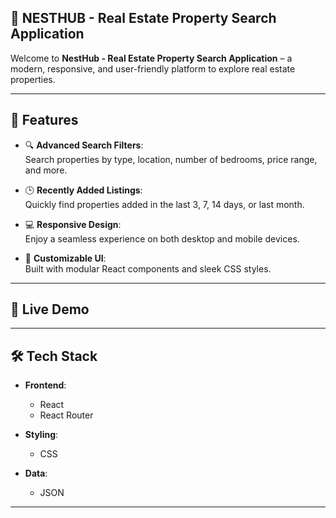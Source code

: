 ## 🏡 NESTHUB - Real Estate Property Search Application 

Welcome to **NestHub - Real Estate Property Search Application** – a modern, responsive, and user-friendly platform to explore real estate properties.  

---

## 🎯 Features  

- 🔍 **Advanced Search Filters**:  
  Search properties by type, location, number of bedrooms, price range, and more.  

- 🕒 **Recently Added Listings**:  
  Quickly find properties added in the last 3, 7, 14 days, or last month.  

- 💻 **Responsive Design**:  
  Enjoy a seamless experience on both desktop and mobile devices.  

- 🎨 **Customizable UI**:  
  Built with modular React components and sleek CSS styles.  

---

## 🚀 Live Demo  
 

---

## 🛠️ Tech Stack  

- **Frontend**:  
  - React  
  - React Router  

- **Styling**:  
  - CSS  

- **Data**:  
  - JSON  

--- 

